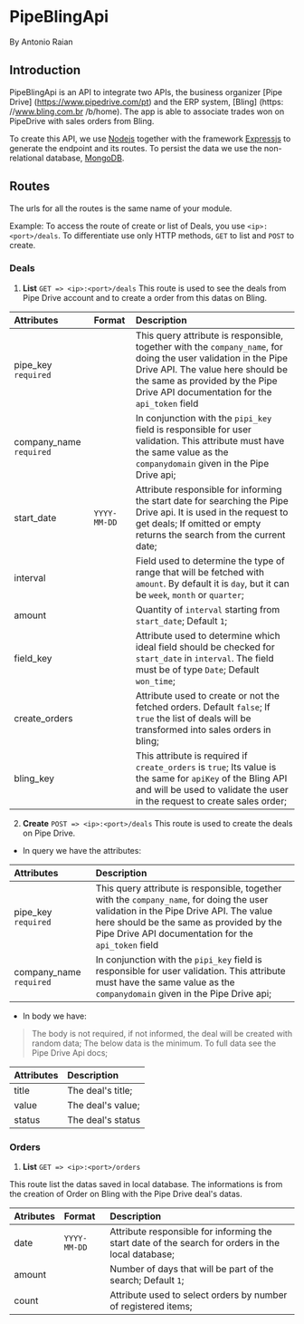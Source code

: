 # PipeBlingApi
By Antonio Raian

## Introduction
PipeBlingApi is an API to integrate two APIs, the business organizer [Pipe Drive] (https://www.pipedrive.com/pt) and the ERP system, [Bling] (https: //www.bling.com.br /b/home).
The app is able to associate trades won on PipeDrive with sales orders from Bling.

To create this API, we use [Nodejs](https://nodejs.org/) together with the framework [Expressjs](https://expressjs.com/pt-br/) to generate the endpoint and its routes. To persist the data we use the non-relational database, [MongoDB](https://www.mongodb.com/).

## Routes
The urls for all the routes is the same name of your module.

Example: To access the route of create or list of Deals, you use `<ip>:<port>/deals`. To differentiate use only HTTP methods, `GET` to list and `POST` to create.

### Deals
1. **List** `GET => <ip>:<port>/deals`
This route is used to see the deals from Pipe Drive account and to create a order from this datas on Bling.
 
| Attributes | Format | Description |
|:----------|:--------|:----------------|
| pipe_key `required` |  | This query attribute is responsible, together with the `company_name`, for doing the user validation in the Pipe Drive API. The value here should be the same as provided by the Pipe Drive API documentation for the `api_token` field|
| company_name `required` |  | In conjunction with the `pipi_key` field is responsible for user validation. This attribute must have the same value as the `companydomain` given in the Pipe Drive api;|
| start_date | `YYYY-MM-DD` | Attribute responsible for informing the start date for searching the Pipe Drive api. It is used in the request to get deals; If omitted or empty returns the search from the current date;|
| interval | | Field used to determine the type of range that will be fetched with `amount`. By default it is `day`, but it can be `week`, `month` or `quarter`;|
| amount | | Quantity of `interval` starting from `start_date`; Default `1`;|
| field_key | | Attribute used to determine which ideal field should be checked for `start_date` in `interval`. The field must be of type `Date`; Default `won_time`; |
| create_orders | | Attribute used to create or not the fetched orders. Default `false`; If `true` the list of deals will be transformed into sales orders in bling; |
| bling_key | | This attribute is required if `create_orders` is `true`; Its value is the same for `apiKey` of the Bling API and will be used to validate the user in the request to create sales order;|


2. **Create** `POST => <ip>:<port>/deals`
This route is used to create the deals on Pipe Drive.

* In query we have the attributes:

| Attributes | Description |
|:----------|:----------------|
| pipe_key `required` | This query attribute is responsible, together with the `company_name`, for doing the user validation in the Pipe Drive API. The value here should be the same as provided by the Pipe Drive API documentation for the `api_token` field|
| company_name `required` | In conjunction with the `pipi_key` field is responsible for user validation. This attribute must have the same value as the `companydomain` given in the Pipe Drive api;|

* In body we have:
> The body is not required, if not informed, the deal will be created with random data;
> The below data is the minimum. To full data see the Pipe Drive Api docs;

| Attributes | Description |
|:----------|:----------------|
| title | The deal's title;|
| value | The deal's value;|
| status | The deal's status|


### Orders
1. **List** `GET => <ip>:<port>/orders`
 
 This route list the datas saved in local database. The informations is from the creation of Order on Bling with the Pipe Drive deal's datas.
 
| Atributes | Format  | Description |
|:----------|:----------|:----------------|
| date | `YYYY-MM-DD` | Attribute responsible for informing the start date of the search for orders in the local database;|
| amount | | Number of days that will be part of the search; Default `1`;|
| count | | Attribute used to select orders by number of registered items;|

